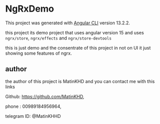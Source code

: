 # NgRxDemo

This project was generated with [Angular CLI](https://github.com/angular/angular-cli) version 13.2.2.

this project its demo project that uses angular version 15 and uses `ngrx/store`, `ngrx/effects` and `ngrx/store-devtools`

this is just demo and the consentrate of this project in not on UI it just showing some features of ngrx.

## author
the author of this project is MatinKHD and you can contact me with this links

Github: https://github.com/MatinKHD,

phone : 00989184956964,

telegram ID: @MatinKHHD
